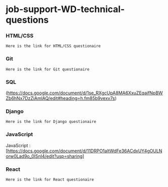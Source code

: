 # job-support-WD-technical-questions

### HTML/CSS
```
Here is the link for HTML/CSS questionaire
```
### Git
```
Here is the link for Git questionaire
```
### SQL

(https://docs.google.com/document/d/1se_RXgcUpA8MA6XxuZEqajfNpBWZb6hNx7DzZiAmlAQ/edit#heading=h.fm85b9vexv7s)

### Django
```
Here is the link for Django questionaire
```
### JavaScript

JavaScript : [https://docs.google.com/document/d/11DRPO1altWdFe36ACdxUY4gOULNorw0Lad9o_0lSnI4/edit?usp=sharing]

### React
```
Here is the link for React questionaire
```
